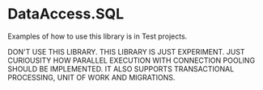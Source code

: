 # DataAccess.SQL

Examples of how to use this library is in Test projects.

DON'T USE THIS LIBRARY. THIS LIBRARY IS JUST EXPERIMENT. JUST CURIOUSITY HOW PARALLEL EXECUTION WITH CONNECTION POOLING SHOULD BE IMPLEMENTED. IT ALSO SUPPORTS TRANSACTIONAL PROCESSING, UNIT OF WORK AND MIGRATIONS.
